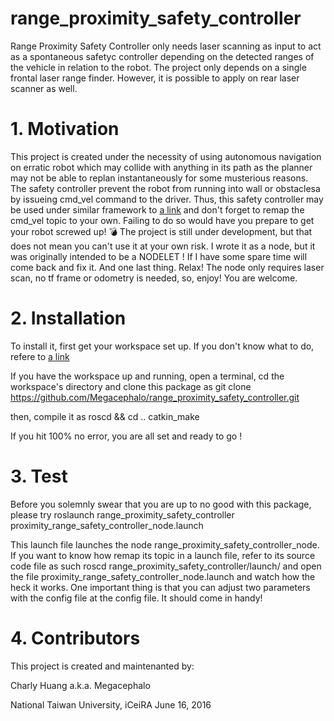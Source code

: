 # range_proximity_safety_controller

Range Proximity Safety Controller only needs laser scanning as input to act as a spontaneous safetyc controller depending on the detected ranges of the vehicle in relation to the robot. The project only depends on a single frontal laser range finder. However, it is possible to apply on rear laser scanner as well.

# 1. Motivation

This project is created under the necessity of using autonomous navigation on erratic robot which may collide with anything in its path as the planner may not be able to replan instantaneously for some musterious reasons. The safety controller prevent the robot from running into wall or obstaclesa by issueing cmd_vel command to the driver. Thus, this safety controller may be used under similar framework to [a link](http://wiki.ros.org/kobuki/Tutorials/Kobuki's%20Control%20System) and don't forget to remap the cmd_vel topic to your own. Failing to do so would have you prepare to get your robot screwed up!  :bomb:
The project is still under development, but that does not mean you can't use it at your own risk. I wrote it as a node, but it was originally intended to be a NODELET ! If I have some spare time will come back and fix it. 
And one last thing. Relax! The node only requires laser scan, no tf frame or odometry is needed, so, enjoy! You are welcome.

# 2. Installation

To install it, first get your workspace set up. If you don't know what to do, refere to [a link](http://wiki.ros.org/ROS/Tutorials/InstallingandConfiguringROSEnvironment)

If you have the workspace up and running, open a terminal, cd the workspace's directory and clone this package as
	git clone https://github.com/Megacephalo/range_proximity_safety_controller.git

then, compile it as
	roscd && cd ..
	catkin_make

If you hit 100% no error, you are all set and ready to go !

# 3. Test

Before you solemnly swear that you are up to no good with this package, please try
	roslaunch range_proximity_safety_controller proximity_range_safety_controller_node.launch

This launch file launches the node range_proximity_safety_controller_node. If you want to know how remap its topic in a launch file, refer to its source code file as such
	roscd range_proximity_safety_controller/launch/
and open the file proximity_range_safety_controller_node.launch and watch how the heck it works. One important thing is that you can adjust two parameters with the config file at the config file. It should come in handy!
	
# 4. Contributors

This project is created and maintenanted by:

Charly Huang a.k.a. Megacephalo

National Taiwan University, iCeiRA
June 16, 2016

